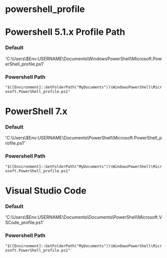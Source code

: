 # powershell_profile

# Powershell 5.1.x Profile Path 
### Default 
'C:\Users\\$Env:USERNAME\Documents\WindowsPowerShell\Microsoft.PowerShell_profile.ps1'

### Powershell Path
`"$([Environment]::GetFolderPath("MyDocuments"))\WindowsPowerShell\Microsoft.PowerShell_profile.ps1"`

# PowerShell 7.x 
### Default 
'C:\Users\\$Env:USERNAME\Documents\PowerShell\Microsoft.PowerShell_profile.ps1'`

### Powershell Path
`"$([Environment]::GetFolderPath("MyDocuments"))\WindowsPowerShell\Microsoft.PowerShell_profile.ps1"`

# Visual Studio Code
### Default 
'C:\Users\\$Env:USERNAME\Documents\Documents\PowerShell\Microsoft.VSCode_profile.ps1'

### Powershell Path
`"$([Environment]::GetFolderPath("MyDocuments"))\WindowsPowerShell\Microsoft.PowerShell_profile.ps1"`
